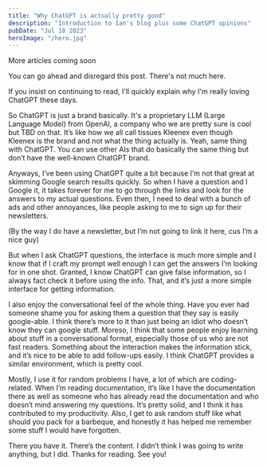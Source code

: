 ```yaml
---
title: "Why ChatGPT is actually pretty good"
description: "Introduction to Ian's blog plus some ChatGPT opinions"
pubDate: "Jul 10 2023"
heroImage: "/hero.jpg"
---
```


More articles coming soon

You can go ahead and disregard this post. There's not much here.

If you insist on continuing to read, I'll quickly explain why I'm really loving ChatGPT these days.

So ChatGPT is just a brand basically. It's a proprietary LLM (Large Language Model) from OpenAI, a company who we are pretty sure is cool but TBD on that. It’s like how we all call tissues Kleenex even though Kleenex is the brand and not what the thing actually is. Yeah, same thing with ChatGPT. You can use other AIs that do basically the same thing but don’t have the well-known ChatGPT brand.

Anyways, I’ve been using ChatGPT quite a bit because I’m not that great at skimming Google search results quickly. So when I have a question and I Google it, it takes forever for me to go through the links and look for the answers to my actual questions. Even then, I need to deal with a bunch of ads and other annoyances, like people asking to me to sign up for their newsletters.

(By the way I do have a newsletter, but I’m not going to link it here, cus I’m a nice guy)

But when I ask ChatGPT questions, the interface is much more simple and I know that if I craft my prompt well enough I can get the answers I’m looking for in one shot. Granted, I know ChatGPT can give false information, so I always fact check it before using the info. That, and it’s just a more simple interface for getting information.

I also enjoy the conversational feel of the whole thing. Have you ever had someone shame you for asking them a question that they say is easily google-able. I think there’s more to it than just being an idiot who doesn’t know they can google stuff. Moreso, I think that some people enjoy learning about stuff in a conversational format, especially those of us who are not fast readers. Something about the interaction makes the information stick, and it’s nice to be able to add follow-ups easily. I think ChatGPT provides a similar environment, which is pretty cool.

Mostly, I use it for random problems I have, a lot of which are coding-related. When I’m reading documentation, it’s like I have the documentation there as well as someone who has already read the documentation and who doesn’t mind answering my questions. It’s pretty solid, and I think it has contributed to my productivity. Also, I get to ask random stuff like what should you pack for a barbeque, and honestly it has helped me remember some stuff I would have forgotten.

There you have it. There’s the content. I didn’t think I was going to write anything, but I did. Thanks for reading. See you!
